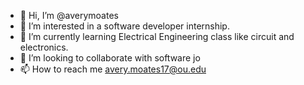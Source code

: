 - 👋 Hi, I’m @averymoates
- 👀 I’m interested in a software developer internship.
- 🌱 I’m currently learning Electrical Engineering class like circuit and electronics.
- 💞️ I’m looking to collaborate with software jo
- 📫 How to reach me avery.moates17@ou.edu

<!---
averymoates/averymoates is a ✨ special ✨ repository because its `README.md` (this file) appears on your GitHub profile.
You can click the Preview link to take a look at your changes.
--->
